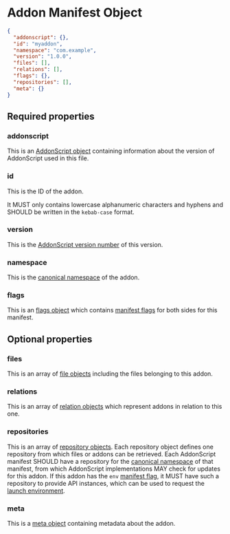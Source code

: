 # Addon Manifest Object

```json
{
  "addonscript": {},
  "id": "myaddon",
  "namespace": "com.example",
  "version": "1.0.0",
  "files": [],
  "relations": [],
  "flags": {},
  "repositories": [],
  "meta": {}
}
```

## Required properties

### addonscript

This is an [AddonScript object](addonscript.md) containing information about the version of AddonScript used in this file.

### id

This is the ID of the addon.

It MUST only contains lowercase alphanumeric characters and hyphens and SHOULD be written in the `kebab-case` format.

### version

This is the [AddonScript version number](../concepts/versioning.md#addonscript-version-numbers) of this version.

### namespace

This is the [canonical namespace](../concepts/namespaces.md#canonical-namespaces) of the addon.

### flags

This is an [flags object](flags.md) which contains [manifest flags](../concepts/flags.md#manifest-flags) for both sides for this manifest.

## Optional properties

### files

This is an array of [file objects](file.md) including the files belonging to this addon.

### relations

This is an array of [relation objects](relation.md) which represent addons in relation to this one.

### repositories

This is an array of [repository objects](repository.md). Each repository object defines one repository from which files or
addons can be retrieved. Each AddonScript manifest SHOULD have a repository for the [canonical namespace](#namespace) of 
that manifest, from which AddonScript implementations MAY check for updates for this addon. If this addon has the `env`
[manifest flag](../concepts/flags.md#manifest-flags), it MUST have such a repository to provide API instances, which can
be used to request the [launch environment](../api/features/env.md#build-launch-environment).

### meta

This is a [meta object](meta.md) containing metadata about the addon.

